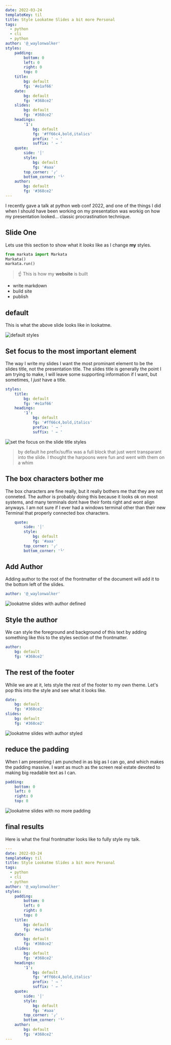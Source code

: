 ```yaml
---
date: 2022-03-24
templateKey: til
title: Style Lookatme Slides a bit more Personal
tags:
  - python
  - cli
  - python
author: '@_waylonwalker'
styles:
    padding:
        bottom: 0
        left: 0
        right: 0
        top: 0
    title:
        bg: default
        fg: '#e1af66'
    date:
        bg: default
        fg: '#368ce2'
    slides:
        bg: default
        fg: '#368ce2'
    headings:
        '1':
            bg: default
            fg: '#ff66c4,bold,italics'
            prefix: ' ⇁ '
            suffix: ' ↽ '
    quote:
        side: '│'
        style:
            bg: default
            fg: '#aaa'
        top_corner: '╭'
        bottom_corner: '╰'
    author:
        bg: default
        fg: '#368ce2'
---
```


I recently gave a talk at python web conf 2022, and one of the things I did
when I should have been working on my presentation was workig on how my
presentation looked... classic procrastination technique.

## Slide One

Lets use this section to show what it _looks_ like as I change **my** styles.


``` python
from markata import Markata
Markata()
markata.run()
```

> ☝ This is how my **website** is built

* write markdown
* build site
* publish

## default

This is what the above slide looks like in lookatme.

![default styles](https://images.waylonwalker.com/lookatme-styles-default.png)

## Set focus to the most important element

The way I write my slides I want the most prominant element to be the slides
title, not the presentation title.  The slides title is generally the point I
am trying to make, I will leave some supporting information if I want, but
sometimes, I _just_ have a title.

``` yaml
styles:
    title:
        bg: default
        fg: '#e1af66'
    headings:
        '1':
            bg: default
            fg: '#ff66c4,bold,italics'
            prefix: ' ⇁ '
            suffix: ' ↽ '
```

![set the focus on the slide title styles](https://images.waylonwalker.com/lookatme-styles-focus-to-slide-title.png)


> by default he prefix/suffix was a full block that just went transparant into
> the slide.  I thought the harpoons were fun and went with them on a whim

## The box characters bother me

The box characters are fine really, but it really bothers me that they are not
conneted.  The author is probably doing this because it looks ok on most
systems, and many terminals dont have their fonts right and wont align anyways.
I am not sure if I ever had a windows terminal other than their new Terminal
that properly connected box characters.

```yaml
    quote:
        side: '│'
        style:
            bg: default
            fg: '#aaa'
        top_corner: '╭'
        bottom_corner: '╰'
````

## Add Author

Adding author to the root of the frontmatter of the document will add it to the bottom left of the slides.

```yaml
author: '@_waylonwalker'
```

![lookatme slides with author defined](https://images.waylonwalker.com/lookatme-styles-add-author.png)

## Style the author

We can style the foreground and background of this text by adding something
like this to the styles section of the frontmatter.

```yaml
author:
    bg: default
    fg: '#368ce2'
```

## The rest of the footer

While we are at it, lets style the rest of the footer to my own theme.  Let's pop this into the style and see what it looks like.

```yaml
date:
    bg: default
    fg: '#368ce2'
slides:
    bg: default
    fg: '#368ce2'
```

![lookatme slides with author styled](https://images.waylonwalker.com/lookatme-styles-add-author.png)

## reduce the padding

When I am presenting I am punched in as big as I can go, and which makes
the padding massive.  I want as much as the screen real estate devoted to
making big readable text as I can.

```yaml
padding:
    bottom: 0
    left: 0
    right: 0
    top: 0
```

![lookatme slides with no more padding](https://images.waylonwalker.com/lookatme-no-padding.png)


## final results

Here is what the final frontmatter looks like to fully style my talk.

```yaml
---
date: 2022-03-24
templateKey: til
title: Style Lookatme Slides a bit more Personal
tags:
  - python
  - cli
  - python
author: '@_waylonwalker'
styles:
    padding:
        bottom: 0
        left: 0
        right: 0
        top: 0
    title:
        bg: default
        fg: '#e1af66'
    date:
        bg: default
        fg: '#368ce2'
    slides:
        bg: default
        fg: '#368ce2'
    headings:
        '1':
            bg: default
            fg: '#ff66c4,bold,italics'
            prefix: ' ⇁ '
            suffix: ' ↽ '
    quote:
        side: '│'
        style:
            bg: default
            fg: '#aaa'
        top_corner: '╭'
        bottom_corner: '╰'
    author:
        bg: default
        fg: '#368ce2'
---
```
